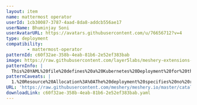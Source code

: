 ```yaml
---
layout: item
name: mattermost operator
userId: 1cb30087-3787-4aad-8da8-addcb556ae17
userName: Bhuminjay Soni
userAvatarURL: https://avatars.githubusercontent.com/u/76656712?v=4
type: deployment
compatibility: 
        - mattermost-operator
patternId: c60f32ae-358b-4eab-81b6-2e52ef383bab
image: https://raw.githubusercontent.com/layer5labs/meshery-extensions-packages/master/action-assets/design-assets/c60f32ae-358b-4eab-81b6-2e52ef383bab-light.png,https://raw.githubusercontent.com/layer5labs/meshery-extensions-packages/master/action-assets/design-assets/c60f32ae-358b-4eab-81b6-2e52ef383bab-dark.png
patternInfo: |
  This%20YAML%20file%20defines%20a%20Kubernetes%20Deployment%20for%20the%20mattermost-operator%20in%20the%20mattermost-operator%20namespace.%20The%20deployment%20is%20configured%20to%20run%20a%20single%20replica%20of%20the%20Mattermost%20operator%2C%20which%20manages%20Mattermost%20instances%20within%20the%20Kubernetes%20cluster.%20The%20pod%20template%20specifies%20the%20container%20details%20for%20the%20operator.%0A%0AThe%20container%2C%20named%20mattermost-operator%2C%20uses%20the%20image%20mattermost%2Fmattermost-operator%3Alatest%20and%20is%20set%20to%20pull%20the%20image%20if%20it%20is%20not%20already%20present%20(IfNotPresent).%20The%20container%20runs%20the%20%2Fmattermost-operator%20command%20with%20arguments%20to%20enable%20leader%20election%20and%20set%20the%20metrics%20address%20to%200.0.0.0%3A8383.%20Several%20environment%20variables%20are%20defined%20to%20configure%20the%20operator's%20behaviour%2C%20such%20as%20MAX_RECONCILING_INSTALLATIONS%20(set%20to%2020)%2C%20REQUEUE_ON_LIMIT_DELAY%20(set%20to%2020%20seconds)%2C%20and%20MAX_RECONCILE_CONCURRENCY%20(set%20to%2010).%20These%20settings%20control%20how%20the%20operator%20handles%20the%20reconciliation%20process%20for%20Mattermost%20installations.%0A%0AThe%20container%20also%20exposes%20a%20port%20(8383)%20for%20metrics%2C%20allowing%20monitoring%20and%20observation%20of%20the%20operator's%20performance.%20The%20deployment%20specifies%20that%20the%20pods%20should%20use%20the%20mattermost-operator%20service%20account%2C%20ensuring%20they%20have%20the%20appropriate%20permissions%20to%20interact%20with%20the%20Kubernetes%20API%20and%20manage%20Mattermost%20resources.
patternCaveats: |
  1.%20Resource%20Allocation%3A%0AThe%20deployment%20specifies%20no%20resource%20limits%20or%20requests%20for%20the%20mattermost-operator%20container.%20It%20is%20crucial%20to%20define%20these%20to%20ensure%20the%20operator%20has%20sufficient%20CPU%20and%20memory%20to%20function%20correctly%20without%20affecting%20other%20workloads%20in%20the%20cluster.%0A%0A2.%20Image%20Tag%3A%0AThe%20latest%20tag%20is%20used%20for%20the%20Mattermost%20operator%20image.%20This%20practice%20can%20lead%20to%20unpredictability%20in%20deployments%2C%20as%20the%20latest%20tag%20may%20change%20and%20introduce%20unexpected%20changes%20or%20issues.%20It%20is%20recommended%20to%20use%20a%20specific%20version%20tag%20to%20ensure%20consistency.%0A%0A3.%20Security%20Context%3A%0AThe%20deployment%20does%20not%20specify%20a%20detailed%20security%20context%20for%20the%20container.%20Adding%20constraints%20such%20as%20runAsNonRoot%2C%20readOnlyRootFilesystem%2C%20and%20dropCapabilities%20can%20enhance%20security%20by%20limiting%20the%20container%E2%80%99s%20privileges.%0A%0A4.%20Environment%20Variables%3A%0AThe%20environment%20variables%20like%20MAX_RECONCILING_INSTALLATIONS%2C%20REQUEUE_ON_LIMIT_DELAY%2C%20and%20MAX_RECONCILE_CONCURRENCY%20are%20set%20directly%20in%20the%20deployment.%20If%20these%20values%20need%20to%20be%20adjusted%20frequently%2C%20consider%20using%20a%20ConfigMap%20to%20manage%20them%20externally.%0A%0A5.%20Metrics%20and%20Monitoring%3A%0AThe%20metrics%20address%20is%20exposed%20on%20port%208383.%20Ensure%20that%20appropriate%20monitoring%20tools%20are%20in%20place%20to%20capture%20and%20analyse%20these%20metrics%20for%20performance%20tuning%20and%20troubleshooting.
URL: 'https://raw.githubusercontent.com/meshery/meshery.io/master/catalog/c60f32ae-358b-4eab-81b6-2e52ef383bab.yaml'
downloadLink: c60f32ae-358b-4eab-81b6-2e52ef383bab.yaml
---
```

